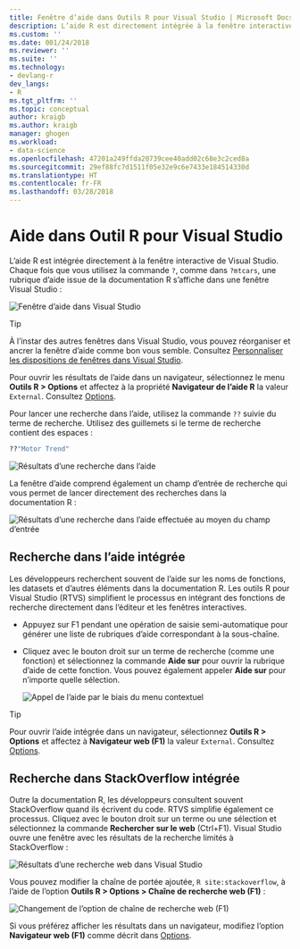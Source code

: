 ```yaml
---
title: Fenêtre d’aide dans Outils R pour Visual Studio | Microsoft Docs
description: L’aide R est directement intégrée à la fenêtre interactive de Visual Studio via la commande « ? » .
ms.custom: ''
ms.date: 001/24/2018
ms.reviewer: ''
ms.suite: ''
ms.technology:
- devlang-r
dev_langs:
- R
ms.tgt_pltfrm: ''
ms.topic: conceptual
author: kraigb
ms.author: kraigb
manager: ghogen
ms.workload:
- data-science
ms.openlocfilehash: 47201a249ffda20739cee40add02c68e3c2ced8a
ms.sourcegitcommit: 29ef88fc7d1511f05e32e9c6e7433e184514330d
ms.translationtype: HT
ms.contentlocale: fr-FR
ms.lasthandoff: 03/28/2018
---
```

# <a name="help-in-r-tools-for-visual-studio"></a>Aide dans Outil R pour Visual Studio

L’aide R est intégrée directement à la fenêtre interactive de Visual Studio. Chaque fois que vous utilisez la commande `?`, comme dans `?mtcars`, une rubrique d’aide issue de la documentation R s’affiche dans une fenêtre Visual Studio :

![Fenêtre d’aide dans Visual Studio](media/help-window.png)

> [!Tip]
> À l’instar des autres fenêtres dans Visual Studio, vous pouvez réorganiser et ancrer la fenêtre d’aide comme bon vous semble. Consultez [Personnaliser les dispositions de fenêtres dans Visual Studio](../ide/customizing-window-layouts-in-visual-studio.md).
>
> Pour ouvrir les résultats de l’aide dans un navigateur, sélectionnez le menu **Outils R > Options** et affectez à la propriété **Navigateur de l’aide R** la valeur `External`. Consultez [Options](options-for-r-tools-in-visual-studio.md).

Pour lancer une recherche dans l’aide, utilisez la commande `??` suivie du terme de recherche. Utilisez des guillemets si le terme de recherche contient des espaces :

```R
??"Motor Trend"
```

![Résultats d’une recherche dans l’aide](media/help-search1.png)

La fenêtre d’aide comprend également un champ d’entrée de recherche qui vous permet de lancer directement des recherches dans la documentation R :

![Résultats d’une recherche dans l’aide effectuée au moyen du champ d’entrée](media/help-search2.png)

## <a name="integrated-help-lookup"></a>Recherche dans l’aide intégrée

Les développeurs recherchent souvent de l’aide sur les noms de fonctions, les datasets et d’autres éléments dans la documentation R. Les outils R pour Visual Studio (RTVS) simplifient le processus en intégrant des fonctions de recherche directement dans l’éditeur et les fenêtres interactives.

- Appuyez sur F1 pendant une opération de saisie semi-automatique pour générer une liste de rubriques d’aide correspondant à la sous-chaîne.
- Cliquez avec le bouton droit sur un terme de recherche (comme une fonction) et sélectionnez la commande **Aide sur** pour ouvrir la rubrique d’aide de cette fonction. Vous pouvez également appeler **Aide sur** pour n’importe quelle sélection.

    ![Appel de l’aide par le biais du menu contextuel](media/help-right-click.png)

> [!Tip]
> Pour ouvrir l’aide intégrée dans un navigateur, sélectionnez **Outils R > Options** et affectez à **Navigateur web (F1)** la valeur `External`. Consultez [Options](options-for-r-tools-in-visual-studio.md).

## <a name="integrated-stackoverflow-search"></a>Recherche dans StackOverflow intégrée

Outre la documentation R, les développeurs consultent souvent StackOverflow quand ils écrivent du code. RTVS simplifie également ce processus. Cliquez avec le bouton droit sur un terme ou une sélection et sélectionnez la commande **Rechercher sur le web** (Ctrl+F1). Visual Studio ouvre une fenêtre avec les résultats de la recherche limités à StackOverflow :

![Résultats d’une recherche web dans Visual Studio](media/help-web-search-results.png)

Vous pouvez modifier la chaîne de portée ajoutée, `R site:stackoverflow`, à l’aide de l’option **Outils R > Options > Chaîne de recherche web (F1)** :

![Changement de l’option de chaîne de recherche web (F1)](media/options-dialog.png)

Si vous préférez afficher les résultats dans un navigateur, modifiez l’option **Navigateur web (F1)** comme décrit dans [Options](options-for-r-tools-in-visual-studio.md).
